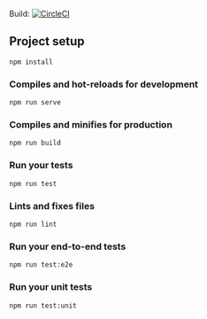Build: [![CircleCI](https://circleci.com/gh/javierdelpozo/tmtm-maps.svg?style=svg)](https://circleci.com/gh/javierdelpozo/tmtm-maps)

## Project setup
```
npm install
```

### Compiles and hot-reloads for development
```
npm run serve
```

### Compiles and minifies for production
```
npm run build
```

### Run your tests
```
npm run test
```

### Lints and fixes files
```
npm run lint
```

### Run your end-to-end tests
```
npm run test:e2e
```

### Run your unit tests
```
npm run test:unit
```
